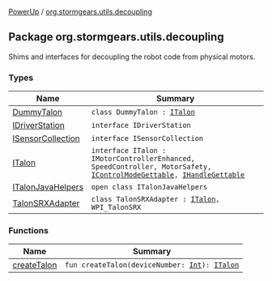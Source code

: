 [PowerUp](../index.md) / [org.stormgears.utils.decoupling](./index.md)

## Package org.stormgears.utils.decoupling

Shims and interfaces for decoupling the robot code from physical motors.

### Types

| Name | Summary |
|---|---|
| [DummyTalon](-dummy-talon/index.md) | `class DummyTalon : `[`ITalon`](-i-talon/index.md) |
| [IDriverStation](-i-driver-station.md) | `interface IDriverStation` |
| [ISensorCollection](-i-sensor-collection/index.md) | `interface ISensorCollection` |
| [ITalon](-i-talon/index.md) | `interface ITalon : IMotorControllerEnhanced, SpeedController, MotorSafety, `[`IControlModeGettable`](-i-talon-java-helpers/__-d-o_-n-o-t_-u-s-e_-o-r_-y-o-u_-w-i-l-l_-b-e_-f-i-r-e-d/-i-control-mode-gettable/index.md)`, `[`IHandleGettable`](-i-talon-java-helpers/__-d-o_-n-o-t_-u-s-e_-o-r_-y-o-u_-w-i-l-l_-b-e_-f-i-r-e-d/-i-handle-gettable/index.md) |
| [ITalonJavaHelpers](-i-talon-java-helpers/index.md) | `open class ITalonJavaHelpers` |
| [TalonSRXAdapter](-talon-s-r-x-adapter/index.md) | `class TalonSRXAdapter : `[`ITalon`](-i-talon/index.md)`, WPI_TalonSRX` |

### Functions

| Name | Summary |
|---|---|
| [createTalon](create-talon.md) | `fun createTalon(deviceNumber: `[`Int`](https://kotlinlang.org/api/latest/jvm/stdlib/kotlin/-int/index.html)`): `[`ITalon`](-i-talon/index.md) |
